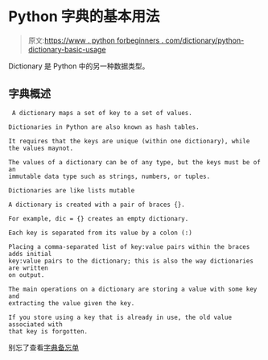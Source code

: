 # Python 字典的基本用法

> 原文:[https://www . python forbeginners . com/dictionary/python-dictionary-basic-usage](https://www.pythonforbeginners.com/dictionary/python-dictionary-basic-usage)

Dictionary 是 Python 中的另一种数据类型。

## 字典概述

```
 A dictionary maps a set of key to a set of values. 

Dictionaries in Python are also known as hash tables. 

It requires that the keys are unique (within one dictionary), while the values maynot. 

The values of a dictionary can be of any type, but the keys must be of an
immutable data type such as strings, numbers, or tuples.

Dictionaries are like lists mutable

A dictionary is created with a pair of braces {}. 

For example, dic = {} creates an empty dictionary. 

Each key is separated from its value by a colon (:)

Placing a comma-separated list of key:value pairs within the braces adds initial
key:value pairs to the dictionary; this is also the way dictionaries are written 
on output. 

The main operations on a dictionary are storing a value with some key and
extracting the value given the key.

If you store using a key that is already in use, the old value associated with
that key is forgotten. 
```

别忘了查看[字典备忘单](https://www.pythonforbeginners.com/dictionary/ "dictionary")
